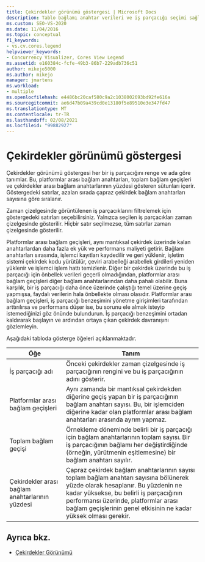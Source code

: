 ```yaml
---
title: Çekirdekler görünümü göstergesi | Microsoft Docs
description: Tablo bağlamı anahtar verileri ve iş parçacığı seçimi sağlayan çekirdek görünümü göstergesi hakkında bilgi edinin. Ayrıca bağlam geçişleri ve performansı hakkında bilgi edinin.
ms.custom: SEO-VS-2020
ms.date: 11/04/2016
ms.topic: conceptual
f1_keywords:
- vs.cv.cores.legend
helpviewer_keywords:
- Concurrency Visualizer, Cores View Legend
ms.assetid: e160384c-fcfe-49b3-86b7-229adb736c51
author: mikejo5000
ms.author: mikejo
manager: jmartens
ms.workload:
- multiple
ms.openlocfilehash: e4486bc20caf580c9a2c1038002693bd92fe616a
ms.sourcegitcommit: ae6d47b09a439cd0e13180f5e89510e3e347fd47
ms.translationtype: MT
ms.contentlocale: tr-TR
ms.lasthandoff: 02/08/2021
ms.locfileid: "99882927"
---
```

# <a name="cores-view-legend"></a>Çekirdekler görünümü göstergesi
Çekirdekler görünümü göstergesi her bir iş parçacığını renge ve ada göre tanımlar. Bu, platformlar arası bağlam anahtarları, toplam bağlam geçişleri ve çekirdekler arası bağlam anahtarlarının yüzdesi gösteren sütunları içerir. Göstergedeki satırlar, azalan sırada çapraz çekirdek bağlam anahtarları sayısına göre sıralanır.

 Zaman çizelgesinde görüntülenen iş parçacıklarını filtrelemek için göstergedeki satırları seçebilirsiniz. Yalnızca seçilen iş parçacıkları zaman çizelgesinde gösterilir. Hiçbir satır seçilmezse, tüm satırlar zaman çizelgesinde gösterilir.

 Platformlar arası bağlam geçişleri, aynı mantıksal çekirdek üzerinde kalan anahtarlardan daha fazla ek yük ve performans maliyeti getirir. Bağlam anahtarları sırasında, işlemci kayıtları kaydedilir ve geri yüklenir, işletim sistemi çekirdek kodu yürütülür, çeviri arabelleği arabellek girdileri yeniden yüklenir ve işlemci işlem hattı temizlenir. Diğer bir çekirdek üzerinde bu iş parçacığı için önbellek verileri geçerli olmadığından, platformlar arası bağlam geçişleri diğer bağlam anahtarlarından daha pahalı olabilir. Buna karşılık, bir iş parçacığı daha önce üzerinde çalıştığı temel üzerine geçiş yapmışsa, faydalı verilerin hala önbellekte olması olasıdır. Platformlar arası bağlam geçişleri, iş parçacığı benzeşimini yönetme girişimleri tarafından arttırılırsa ve performans düşer ise, bu sorunu ele almak isteyip istemediğinizi göz önünde bulundurun. İş parçacığı benzeşimini ortadan kaldırarak başlayın ve ardından ortaya çıkan çekirdek davranışını gözlemleyin.

 Aşağıdaki tabloda gösterge öğeleri açıklanmaktadır.

|Öğe|Tanım|
|-------------|----------------|
|İş parçacığı adı|Önceki çekirdekler zaman çizelgesinde iş parçacığının rengini ve bu iş parçacığının adını gösterir.|
|Platformlar arası bağlam geçişleri|Aynı zamanda bir mantıksal çekirdekden diğerine geçiş yapan bir iş parçacığının bağlam anahtarı sayısı. Bu, bir işlemciden diğerine kadar olan platformlar arası bağlam anahtarları arasında ayrım yapmaz.|
|Toplam bağlam geçişi|Örnekleme döneminde belirli bir iş parçacığı için bağlam anahtarlarının toplam sayısı. Bir iş parçacığının bağlamı her değiştirdiğinde (örneğin, yürütmenin eşitlemesine) bir bağlam anahtarı sayılır.|
|Çekirdekler arası bağlam anahtarlarının yüzdesi|Çapraz çekirdek bağlam anahtarlarının sayısı toplam bağlam anahtarı sayısına bölünerek yüzde olarak hesaplanır. Bu yüzdenin ne kadar yüksekse, bu belirli iş parçacığının performansı üzerinde, platformlar arası bağlam geçişlerinin genel etkisinin ne kadar yüksek olması gerekir.|

## <a name="see-also"></a>Ayrıca bkz.
- [Çekirdekler Görünümü](../profiling/cores-view.md)